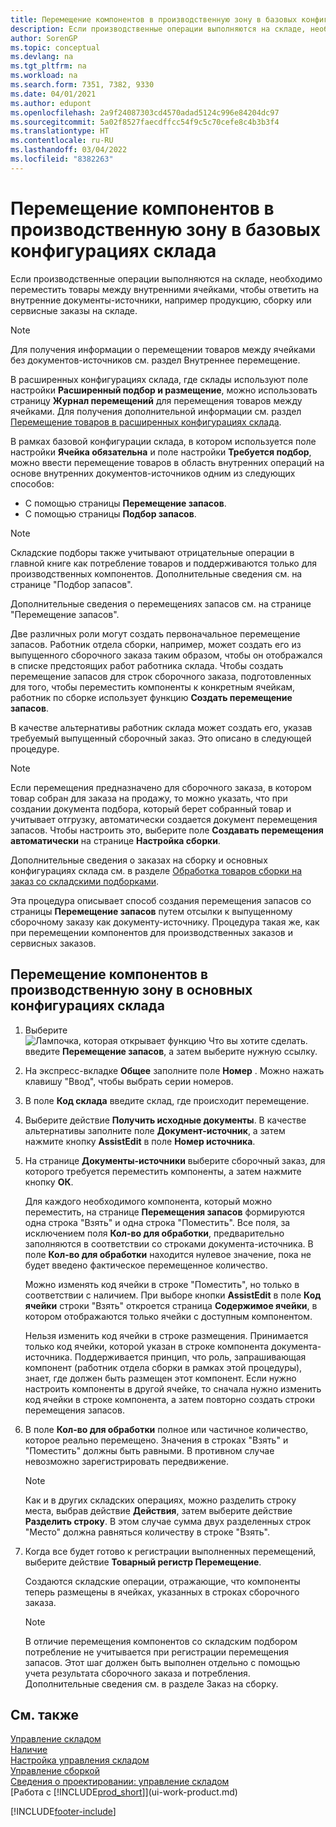 ```yaml
---
title: Перемещение компонентов в производственную зону в базовых конфигурациях склада
description: Если производственные операции выполняются на складе, необходимо переместить товары между внутренними ячейками, чтобы ответить на внутренние документы-источники.
author: SorenGP
ms.topic: conceptual
ms.devlang: na
ms.tgt_pltfrm: na
ms.workload: na
ms.search.form: 7351, 7382, 9330
ms.date: 04/01/2021
ms.author: edupont
ms.openlocfilehash: 2a9f24087303cd4570adad5124c996e84204dc97
ms.sourcegitcommit: 5a02f8527faecdffcc54f9c5c70cefe8c4b3b3f4
ms.translationtype: HT
ms.contentlocale: ru-RU
ms.lasthandoff: 03/04/2022
ms.locfileid: "8382263"
---
```

# <a name="move-components-to-an-operation-area-in-basic-warehouse-configurations"></a>Перемещение компонентов в производственную зону в базовых конфигурациях склада
Если производственные операции выполняются на складе, необходимо переместить товары между внутренними ячейками, чтобы ответить на внутренние документы-источники, например продукцию, сборку или сервисные заказы на складе.  

> [!NOTE]  
>  Для получения информации о перемещении товаров между ячейками без документов-источников см. раздел Внутреннее перемещение.  

В расширенных конфигурациях склада, где склады используют поле настройки **Расширенный подбор и размещение**, можно использовать страницу **Журнал перемещений** для перемещения товаров между ячейками. Для получения дополнительной информации см. раздел [Перемещение товаров в расширенных конфигурациях склада](warehouse-how-to-move-items-in-advanced-warehousing.md).  

В рамках базовой конфигурации склада, в котором используется поле настройки **Ячейка обязательна** и поле настройки **Требуется подбор**, можно ввести перемещение товаров в область внутренних операций на основе внутренних документов-источников одним из следующих способов:  

-   С помощью страницы **Перемещение запасов**.  
-   С помощью страницы **Подбор запасов**.  

> [!NOTE]  
>  Складские подборы также учитывают отрицательные операции в главной книге как потребление товаров и поддерживаются только для производственных компонентов. Дополнительные сведения см. на странице "Подбор запасов".  

Дополнительные сведения о перемещениях запасов см. на странице "Перемещение запасов".  

Две различных роли могут создать первоначальное перемещение запасов. Работник отдела сборки, например, может создать его из выпущенного сборочного заказа таким образом, чтобы он отображался в списке предстоящих работ работника склада. Чтобы создать перемещение запасов для строк сборочного заказа, подготовленных для того, чтобы переместить компоненты к конкретным ячейкам, работник по сборке использует функцию **Создать перемещение запасов**.  

В качестве альтернативы работник склада может создать его, указав требуемый выпущенный сборочный заказ. Это описано в следующей процедуре.  

> [!NOTE]  
>  Если перемещения предназначено для сборочного заказа, в котором товар собран для заказа на продажу, то можно указать, что при создании документа подбора, который берет собранный товар и учитывает отгрузку, автоматически создается документ перемещения запасов. Чтобы настроить это, выберите поле **Создавать перемещения автоматически** на странице **Настройка сборки**.  
>   
>  Дополнительные сведения о заказах на сборку и основных конфигурациях склада см. в разделе [Обработка товаров сборки на заказ со складскими подборками](warehouse-how-to-pick-for-production.md#handling-assemble-to-order-items-with-inventory-picks).  

Эта процедура описывает способ создания перемещения запасов со страницы **Перемещение запасов** путем отсылки к выпущенному сборочному заказу как документу-источнику. Процедура такая же, как при перемещении компонентов для производственных заказов и сервисных заказов.  

## <a name="to-move-components-to-an-operation-area-in-basic-warehouse-configurations"></a>Перемещение компонентов в производственную зону в основных конфигурациях склада  
1.  Выберите ![Лампочка, которая открывает функцию Что вы хотите сделать.](media/ui-search/search_small.png "Что вы хотите сделать") введите **Перемещение запасов**, а затем выберите нужную ссылку.  
2.  На экспресс-вкладке **Общее** заполните поле **Номер** . Можно нажать клавишу "Ввод", чтобы выбрать серии номеров.  
3.  В поле **Код склада** введите склад, где происходит перемещение.  
4.  Выберите действие **Получить исходные документы**. В качестве альтернативы заполните поле **Документ-источник**, а затем нажмите кнопку **AssistEdit** в поле **Номер источника**.  
5.  На странице **Документы-источники** выберите сборочный заказ, для которого требуется переместить компоненты, а затем нажмите кнопку **ОК**.  

    Для каждого необходимого компонента, который можно переместить, на странице **Перемещения запасов** формируются одна строка "Взять" и одна строка "Поместить". Все поля, за исключением поля **Кол-во для обработки**, предварительно заполняются в соответствии со строками документа-источника. В поле **Кол-во для обработки** находится нулевое значение, пока не будет введено фактическое перемещенное количество.  

    Можно изменять код ячейки в строке "Поместить", но только в соответствии с наличием. При выборе кнопки **AssistEdit** в поле **Код ячейки** строки "Взять" откроется страница **Содержимое ячейки**, в котором отображаются только ячейки с доступным компонентом.  

    Нельзя изменить код ячейки в строке размещения. Принимается только код ячейки, которой указан в строке компонента документа-источника. Поддерживается принцип, что роль, запрашивающая компонент (работник отдела сборки в рамках этой процедуры), знает, где должен быть размещен этот компонент. Если нужно настроить компоненты в другой ячейке, то сначала нужно изменить код ячейки в строке компонента, а затем повторно создать строки перемещения запасов.  
6.  В поле **Кол-во для обработки** полное или частичное количество, которое реально перемещено. Значения в строках "Взять" и "Поместить" должны быть равными. В противном случае невозможно зарегистрировать передвижение.  

    > [!NOTE]  
    >  Как и в других складских операциях, можно разделить строку места, выбрав действие **Действия**, затем выберите действие **Разделить строку**. В этом случае сумма двух разделенных строк "Место" должна равняться количеству в строке "Взять".  

7.  Когда все будет готово к регистрации выполненных перемещений, выберите действие **Товарный регистр Перемещение**.  

    Создаются складские операции, отражающие, что компоненты теперь размещены в ячейках, указанных в строках сборочного заказа.  

    > [!NOTE]  
    >  В отличие перемещения компонентов со складским подбором потребление не учитывается при регистрации перемещения запасов. Этот шаг должен быть выполнен отдельно с помощью учета результата сборочного заказа и потребления. Дополнительные сведения см. в разделе Заказ на сборку.  

## <a name="see-also"></a>См. также  
[Управление складом](warehouse-manage-warehouse.md)  
[Наличие](inventory-manage-inventory.md)  
[Настройка управления складом](warehouse-setup-warehouse.md)     
[Управление сборкой](assembly-assemble-items.md)    
[Сведения о проектировании: управление складом](design-details-warehouse-management.md)  
[Работа с [!INCLUDE[prod_short](includes/prod_short.md)]](ui-work-product.md)


[!INCLUDE[footer-include](includes/footer-banner.md)]